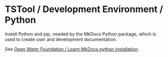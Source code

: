 # TSTool / Development Environment / Python #

Install Python and pip, needed by the MkDocs Python package,
which is used to create user and development documentation.

See [Open Water Foundation / Learn MkDocs python installation](https://learn.openwaterfoundation.org/owf-learn-mkdocs/install/).
